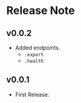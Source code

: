 # Release Note

## v0.0.2

- Added endpoints.
  - `.export`
  - `.health`

## v0.0.1

- First Release.
